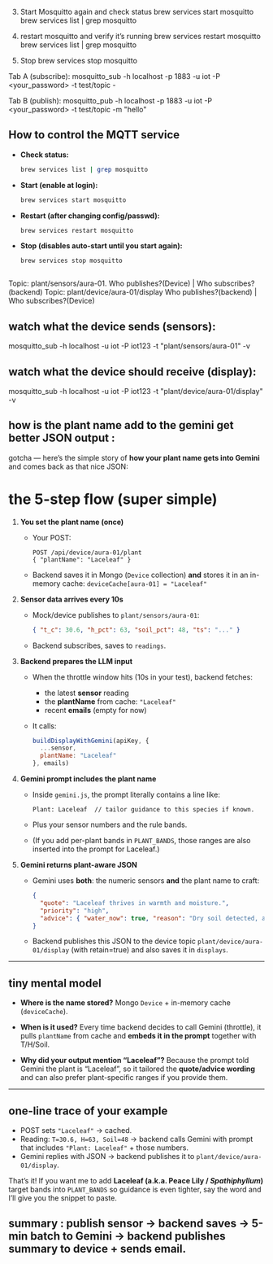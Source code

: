3) Start Mosquitto again and check status
brew services start mosquitto
brew services list | grep mosquitto

1) restart mosquitto and verify it’s running
brew services restart mosquitto
brew services list | grep mosquitto

2) Stop 
brew services stop mosquitto


Tab A (subscribe):
mosquitto_sub -h localhost -p 1883 -u iot -P <your_password> -t test/topic -

Tab B (publish):
mosquitto_pub -h localhost -p 1883 -u iot -P <your_password> -t test/topic -m "hello"




## How to control the MQTT service

- **Check status:**
    ```bash
    brew services list | grep mosquitto

- **Start (enable at login):**
    ```bash
    brew services start mosquitto

- **Restart (after changing config/passwd):**   
    ```bash
    brew services restart mosquitto

- **Stop (disables auto-start until you start again):**   
    ```bash
    brew services stop mosquitto



Topic: plant/sensors/aura-01.    Who publishes?(Device)     |      Who subscribes?(backend)
Topic: plant/device/aura-01/display     Who publishes?(backend)      |     Who subscribes?(Device)



## watch what the device sends (sensors):
mosquitto_sub -h localhost -u iot -P iot123 -t "plant/sensors/aura-01" -v


## watch what the device should receive (display):
mosquitto_sub -h localhost -u iot -P iot123 -t "plant/device/aura-01/display" -v




## how is the plant name add to the gemini get better JSON output :
gotcha — here’s the simple story of **how your plant name gets into Gemini** and comes back as that nice JSON:

# the 5-step flow (super simple)
1. **You set the plant name (once)**
   * Your POST:

     ```
     POST /api/device/aura-01/plant
     { "plantName": "Laceleaf" }
     ```
   * Backend saves it in Mongo (`Device` collection) **and** stores it in an in-memory cache:
     `deviceCache[aura-01] = "Laceleaf"`

2. **Sensor data arrives every 10s**
   * Mock/device publishes to `plant/sensors/aura-01`:

     ```json
     { "t_c": 30.6, "h_pct": 63, "soil_pct": 48, "ts": "..." }
     ```
   * Backend subscribes, saves to `readings`.

3. **Backend prepares the LLM input**
   * When the throttle window hits (10s in your test), backend fetches:
     * the latest **sensor** reading
     * the **plantName** from cache: `"Laceleaf"`
     * recent **emails** (empty for now)
   * It calls:

     ```js
     buildDisplayWithGemini(apiKey, {
       ...sensor,
       plantName: "Laceleaf"
     }, emails)
     ```

4. **Gemini prompt includes the plant name**
   * Inside `gemini.js`, the prompt literally contains a line like:

     ```
     Plant: Laceleaf  // tailor guidance to this species if known.
     ```
   * Plus your sensor numbers and the rule bands.
   * (If you add per-plant bands in `PLANT_BANDS`, those ranges are also inserted into the prompt for Laceleaf.)

5. **Gemini returns plant-aware JSON**
   * Gemini uses **both**: the numeric sensors **and** the plant name to craft:

     ```json
     {
       "quote": "Laceleaf thrives in warmth and moisture.",
       "priority": "high",
       "advice": { "water_now": true, "reason": "Dry soil detected, add 50-100 ml. Warm, comfy, optimal otherwise." }
     }
     ```
   * Backend publishes this JSON to the device topic
     `plant/device/aura-01/display` (with retain=true) and also saves it in `displays`.

---
## tiny mental model

* **Where is the name stored?**
  Mongo `Device` + in-memory cache (`deviceCache`).

* **When is it used?**
  Every time backend decides to call Gemini (throttle), it pulls `plantName` from cache and **embeds it in the prompt** together with T/H/Soil.

* **Why did your output mention “Laceleaf”?**
  Because the prompt told Gemini the plant is “Laceleaf”, so it tailored the **quote/advice wording** and can also prefer plant-specific ranges if you provide them.

---
## one-line trace of your example
* POST sets `"Laceleaf"` → cached.
* Reading: `T=30.6, H=63, Soil=48` → backend calls Gemini with prompt that includes `"Plant: Laceleaf"` + those numbers.
* Gemini replies with JSON → backend publishes it to `plant/device/aura-01/display`.

That’s it! If you want me to add **Laceleaf (a.k.a. Peace Lily / *Spathiphyllum*)** target bands into `PLANT_BANDS` so guidance is even tighter, say the word and I’ll give you the snippet to paste.



## summary : publish sensor → backend saves → 5-min batch to Gemini → backend publishes summary to device + sends email.